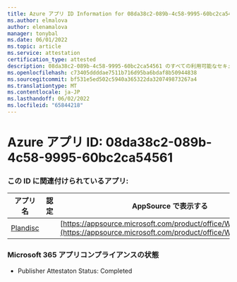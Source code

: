 ```yaml
---
title: Azure アプリ ID Information for 08da38c2-089b-4c58-9995-60bc2ca54561
ms.author: elmalova
author: elenamalova
manager: tonybal
ms.date: 06/01/2022
ms.topic: article
ms.service: attestation
certification_type: attested
description: 08da38c2-089b-4c58-9995-60bc2ca54561 のすべての利用可能なセキュリティとコンプライアンス情報。
ms.openlocfilehash: c73405ddddae7511b716d95ba6bdaf8b50944838
ms.sourcegitcommit: bf531e5ed502c5940a365322da320749873267a4
ms.translationtype: MT
ms.contentlocale: ja-JP
ms.lasthandoff: 06/02/2022
ms.locfileid: "65844218"
---
```

# <a name="azure-app-id-08da38c2-089b-4c58-9995-60bc2ca54561"></a>Azure アプリ ID: 08da38c2-089b-4c58-9995-60bc2ca54561


### <a name="apps-associated-with-this-id"></a>この ID に関連付けられているアプリ:
| **アプリ名** | **認定** | **AppSource で表示する** |
|--------------|---------------|-----------------------|
| [Plandisc](../forward/WA200003869.md) |  | [https://appsource.microsoft.com/product/office/WA200003869](https://appsource.microsoft.com/product/office/WA200003869) |

### <a name="microsoft-365-app-compliance-status"></a>Microsoft 365 アプリコンプライアンスの状態
- Publisher Attestaton Status: Completed
